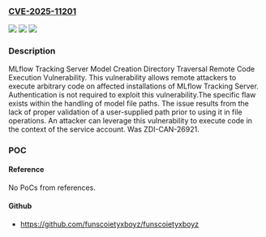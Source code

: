 ### [CVE-2025-11201](https://cve.mitre.org/cgi-bin/cvename.cgi?name=CVE-2025-11201)
![](https://img.shields.io/static/v1?label=Product&message=MLflow&color=blue)
![](https://img.shields.io/static/v1?label=Version&message=2.21.3%20&color=brightgreen)
![](https://img.shields.io/static/v1?label=Vulnerability&message=CWE-22%3A%20Improper%20Limitation%20of%20a%20Pathname%20to%20a%20Restricted%20Directory%20('Path%20Traversal')&color=brightgreen)

### Description

MLflow Tracking Server Model Creation Directory Traversal Remote Code Execution Vulnerability. This vulnerability allows remote attackers to execute arbitrary code on affected installations of MLflow Tracking Server. Authentication is not required to exploit this vulnerability.The specific flaw exists within the handling of model file paths. The issue results from the lack of proper validation of a user-supplied path prior to using it in file operations. An attacker can leverage this vulnerability to execute code in the context of the service account. Was ZDI-CAN-26921.

### POC

#### Reference
No PoCs from references.

#### Github
- https://github.com/funscoietyxboyz/funscoietyxboyz

